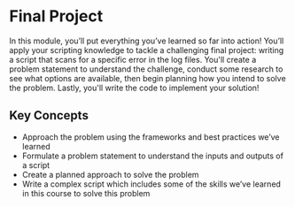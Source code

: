 # Final Project

In this module, you’ll put everything you’ve learned so far into action! You’ll apply your scripting knowledge to tackle a challenging final project: writing a script that scans for a specific error in the log files. You'll create a problem statement to understand the challenge, conduct some research to see what options are available, then begin planning how you intend to solve the problem. Lastly, you'll write the code to implement your solution!

## Key Concepts

* Approach the problem using the frameworks and best practices we’ve learned
* Formulate a problem statement to understand the inputs and outputs of a script
* Create a planned approach to solve the problem
* Write a complex script which includes some of the skills we’ve learned in this course to solve this problem